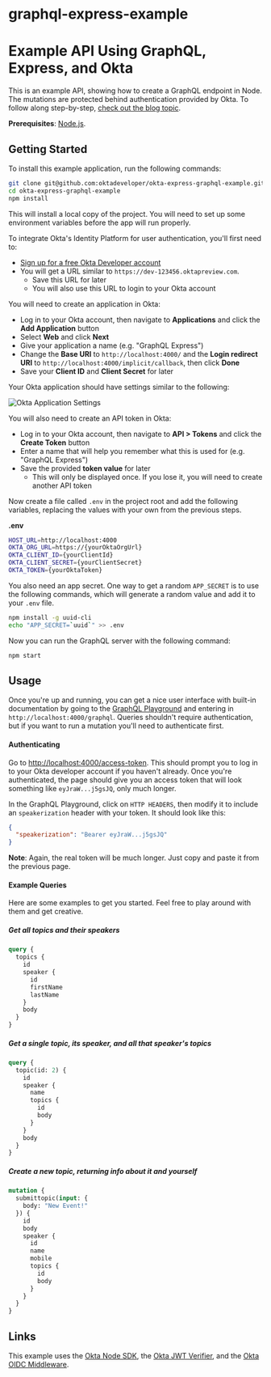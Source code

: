 # graphql-express-example

# Example API Using GraphQL, Express, and Okta

This is an example API, showing how to create a GraphQL endpoint in Node. The mutations are protected behind authentication provided by Okta. To follow along step-by-step, [check out the blog topic](https://developer.okta.com/blog/2018/09/27/build-a-simple-api-service-with-express-and-graphql).

**Prerequisites**: [Node.js](https://nodejs.org/en/).

## Getting Started

To install this example application, run the following commands:

```bash
git clone git@github.com:oktadeveloper/okta-express-graphql-example.git
cd okta-express-graphql-example
npm install
```

This will install a local copy of the project. You will need to set up some environment variables before the app will run properly.

To integrate Okta's Identity Platform for user authentication, you'll first need to:

* [Sign up for a free Okta Developer account](https://www.okta.com/developer/signup/)
* You will get a URL similar to `https://dev-123456.oktapreview.com`.
  * Save this URL for later
  * You will also use this URL to login to your Okta account

You will need to create an application in Okta:

* Log in to your Okta account, then navigate to **Applications** and click the **Add Application** button
* Select **Web** and click **Next**
* Give your application a name (e.g. "GraphQL Express")
* Change the **Base URI** to `http://localhost:4000/` and the **Login redirect URI** to `http://localhost:4000/implicit/callback`, then click **Done**
* Save your **Client ID** and **Client Secret** for later

Your Okta application should have settings similar to the following:

![Okta Application Settings](images/okta-app-settings.png)

You will also need to create an API token in Okta:

* Log in to your Okta account, then navigate to **API > Tokens** and click the **Create Token** button
* Enter a name that will help you remember what this is used for (e.g. "GraphQL Express")
* Save the provided **token value** for later
  * This will only be displayed once. If you lose it, you will need to create another API token

Now create a file called `.env` in the project root and add the following variables, replacing the values with your own from the previous steps.

**.env**
```bash
HOST_URL=http://localhost:4000
OKTA_ORG_URL=https://{yourOktaOrgUrl}
OKTA_CLIENT_ID={yourClientId}
OKTA_CLIENT_SECRET={yourClientSecret}
OKTA_TOKEN={yourOktaToken}
```

You also need an app secret. One way to get a random `APP_SECRET` is to use the following commands, which will generate a random value and add it to your `.env` file.

```bash
npm install -g uuid-cli
echo "APP_SECRET=`uuid`" >> .env
```

Now you can run the GraphQL server with the following command:

```bash
npm start
```

## Usage

Once you're up and running, you can get a nice user interface with built-in documentation by going to the [GraphQL Playground](https://graphqlbin.com) and entering in `http://localhost:4000/graphql`. Queries shouldn't require authentication, but if you want to run a mutation you'll need to authenticate first.

#### Authenticating

Go to <http://localhost:4000/access-token>. This should prompt you to log in to your Okta developer account if you haven't already. Once you're authenticated, the page should give you an access token that will look something like `eyJraW...j5gsJQ`, only much longer.

In the GraphQL Playground, click on `HTTP HEADERS`, then modify it to include an `speakerization` header with your token. It should look like this:

```json
{
  "speakerization": "Bearer eyJraW...j5gsJQ"
}
```

**Note**: Again, the real token will be much longer. Just copy and paste it from the previous page.

#### Example Queries

Here are some examples to get you started. Feel free to play around with them and get creative.

##### Get all topics and their speakers

```graphql
query {
  topics {
    id
    speaker {
      id
      firstName
      lastName
    }
    body
  }
}
```

##### Get a single topic, its speaker, and all that speaker's topics

```graphql
query {
  topic(id: 2) {
    id
    speaker {
      name
      topics {
        id
        body
      }
    }
    body
  }
}
```

##### Create a new topic, returning info about it and yourself

```graphql
mutation {
  submittopic(input: {
    body: "New Event!"
  }) {
    id
    body
    speaker {
      id
      name
      mobile
      topics {
        id
        body
      }
    }
  }
}
```

## Links

This example uses the [Okta Node SDK](https://github.com/okta/okta-sdk-nodejs), the [Okta JWT Verifier](https://github.com/okta/okta-oidc-js/tree/master/packages/jwt-verifier), and the [Okta OIDC Middleware](https://github.com/okta/okta-oidc-js/tree/master/packages/oidc-middleware).
